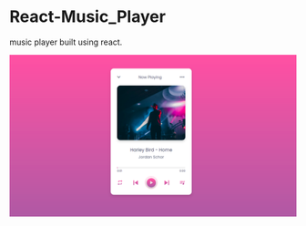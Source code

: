 # React-Music_Player
music player built using react.

![alt text](https://github.com/Rahul218691/React-Music_Player/blob/main/img/Screenshot%20from%202021-09-10%2010-42-22.png?raw=true)

